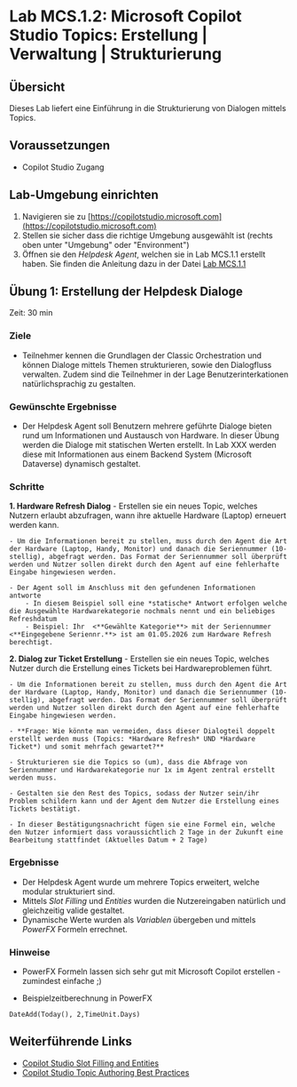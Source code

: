 # Lab MCS.1.2: Microsoft Copilot Studio Topics: Erstellung | Verwaltung | Strukturierung

## Übersicht
Dieses Lab liefert eine Einführung in die Strukturierung von Dialogen mittels Topics.

## Voraussetzungen
- Copilot Studio Zugang

## Lab-Umgebung einrichten
1. Navigieren sie zu [https://copilotstudio.microsoft.com](https://copilotstudio.microsoft.com)
2. Stellen sie sicher dass die richtige Umgebung ausgewählt ist (rechts oben unter "Umgebung" oder "Environment")
3. Öffnen sie den *Helpdesk Agent*, welchen sie in Lab MCS.1.1 erstellt haben. Sie finden die Anleitung dazu in der Datei [Lab MCS.1.1](Lab%20MCS.1.1%20-%20Create%20an%20agent.md)

## Übung 1: Erstellung der Helpdesk Dialoge
Zeit: 30 min
### Ziele
- Teilnehmer kennen die Grundlagen der Classic Orchestration und können Dialoge mittels Themen strukturieren, sowie den Dialogfluss verwalten. Zudem sind die Teilnehmer in der Lage Benutzerinterkationen natürlichsprachig zu gestalten.

### Gewünschte Ergebnisse
-  Der Helpdesk Agent soll Benutzern mehrere geführte Dialoge bieten rund um Informationen und Austausch von Hardware. In dieser Übung werden die Dialoge mit statischen Werten erstellt. In Lab XXX werden diese mit Informationen aus einem Backend System (Microsoft Dataverse) dynamisch gestaltet.

### Schritte
**1. Hardware Refresh Dialog**
    - Erstellen sie ein neues Topic, welches Nutzern erlaubt abzufragen, wann ihre aktuelle Hardware (Laptop) erneuert werden kann.
    
    - Um die Informationen bereit zu stellen, muss durch den Agent die Art der Hardware (Laptop, Handy, Monitor) und danach die Seriennummer (10-stellig), abgefragt werden. Das Format der Seriennummer soll überprüft werden und Nutzer sollen direkt durch den Agent auf eine fehlerhafte Eingabe hingewiesen werden.
    
    - Der Agent soll im Anschluss mit den gefundenen Informationen antworte
        - In diesem Beispiel soll eine *statische* Antwort erfolgen welche die Ausgewählte Hardwarekategorie nochmals nennt und ein beliebiges Refreshdatum
        - Beispiel: Ihr  <**Gewählte Kategorie**> mit der Seriennummer <**Eingegebene Seriennr.**> ist am 01.05.2026 zum Hardware Refresh berechtigt.

    
**2. Dialog zur Ticket Erstellung**
    - Erstellen sie ein neues Topic, welches Nutzer durch die Erstellung eines Tickets bei Hardwareproblemen führt.
    
    - Um die Informationen bereit zu stellen, muss durch den Agent die Art der Hardware (Laptop, Handy, Monitor) und danach die Seriennummer (10-stellig), abgefragt werden. Das Format der Seriennummer soll überprüft werden und Nutzer sollen direkt durch den Agent auf eine fehlerhafte Eingabe hingewiesen werden.

    - **Frage: Wie könnte man vermeiden, dass dieser Dialogteil doppelt erstellt werden muss (Topics: *Hardware Refresh* UND *Hardware Ticket*) und somit mehrfach gewartet?**

    - Strukturieren sie die Topics so (um), dass die Abfrage von Seriennummer und Hardwarekategorie nur 1x im Agent zentral erstellt werden muss.

    - Gestalten sie den Rest des Topics, sodass der Nutzer sein/ihr Problem schildern kann und der Agent dem Nutzer die Erstellung eines Tickets bestätigt.

    - In dieser Bestätigungsnachricht fügen sie eine Formel ein, welche den Nutzer informiert dass voraussichtlich 2 Tage in der Zukunft eine Bearbeitung stattfindet (Aktuelles Datum + 2 Tage) 

### Ergebnisse
- Der Helpdesk Agent wurde um mehrere Topics erweitert, welche modular strukturiert sind. 
- Mittels *Slot Filling* und *Entities* wurden die Nutzereingaben natürlich und gleichzeitig valide gestaltet.
- Dynamische Werte wurden als *Variablen* übergeben und mittels *PowerFX* Formeln errechnet.

### Hinweise

- PowerFX Formeln lassen sich sehr gut mit Microsoft Copilot erstellen - zumindest einfache ;)

- Beispielzeitberechnung in PowerFX

```
DateAdd(Today(), 2,TimeUnit.Days)
```

## Weiterführende Links
- [Copilot Studio Slot Filling and Entities](https://learn.microsoft.com/en-us/microsoft-copilot-studio/advanced-entities-slot-filling)
- [Copilot Studio Topic Authoring Best Practices](https://learn.microsoft.com/en-us/microsoft-copilot-studio/guidance/topic-authoring-best-practices)
